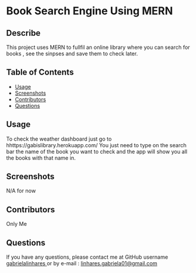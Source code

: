 # Book Search Engine Using MERN

  ## Describe
  This project uses MERN to fullfil an online library where you can search for books , see the sinpses and save them to check later. 

  ## Table of Contents
  * [Usage](#usage)
  * [Screenshots](#screenshots)
  * [Contributors](#contributors)
  * [Questions](#questions)
  
  
  ## Usage
 To check the weather dashboard just go to  hhttps://gabislibrary.herokuapp.com/
 You just need to type on the search bar the name of the book you want to check and the app will show you all the books with that name in. 
 
  ## Screenshots 
  N/A for now 

  ## Contributors
  Only Me
 
  
  ## Questions 
  If you have any questions, please contact me at GitHub username <a href="https://github.com/gabrielalinhares"> gabrielalinhares </a> or by e-mail :
  linhares.gabriela01@gmail.com
